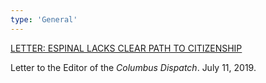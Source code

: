 ```yaml
---
type: 'General'
---
```

[LETTER: ESPINAL LACKS CLEAR PATH TO CITIZENSHIP](https://www.dispatch.com/opinion/20190711/letter-espinal-lacks-clear-path-to-citizenship)

Letter to the Editor of the *Columbus Dispatch*. July 11, 2019.